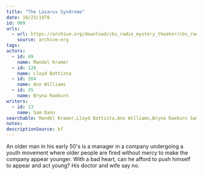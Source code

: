 ```yaml
---
title: "The Lazarus Syndrome"
date: 10/23/1978
id: 909
urls: 
  - url: https://archive.org/download/cbs_radio_mystery_theater/cbs_radio_mystery_theater-0901-0950.zip/cbs_radio_mystery_theater-0901-0950%2Fcbsrmt_0909_the_lazarus_syndrome.mp3
    source: archive-org
tags: 
actors:  
  - id: 49
    name: Mandel Kramer  
  - id: 126
    name: Lloyd Battista  
  - id: 264
    name: Ann Williams  
  - id: 35
    name: Bryna Raeburn
writers:  
  - id: 13
    name: Sam Dann
searchable: Mandel Kramer,Lloyd Battista,Ann Williams,Bryna Raeburn Sam Dann
notes: 
descriptionSource: kf
---
```

An older man in his early 50's is a manager in a company undergoing a youth movement where older people are fired without mercy to make the company appear younger. With a bad heart, can he afford to push himself to appear and act young? His doctor and wife say no.